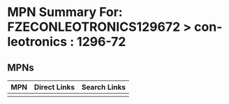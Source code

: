 



# MPN Summary For: FZECONLEOTRONICS129672 > con-leotronics : 1296-72

## MPNs
  

|MPN|Direct Links|Search Links|
| :--- | :--- | :--- |
||||
